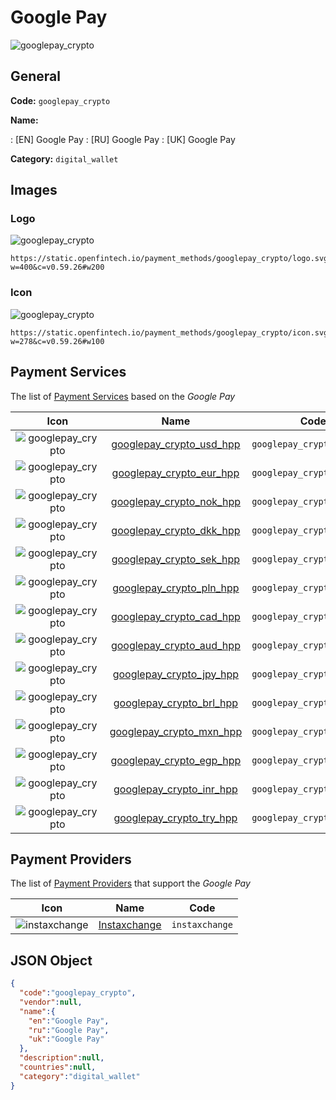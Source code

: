 
# Google Pay 
![googlepay_crypto](https://static.openfintech.io/payment_methods/googlepay_crypto/logo.svg?w=400&c=v0.59.26#w200)  

## General 
**Code:** `googlepay_crypto` 
 
**Name:** 
 
:	[EN] Google Pay 
:	[RU] Google Pay 
:	[UK] Google Pay 
 
**Category:** `digital_wallet` 
 

## Images 

### Logo 
![googlepay_crypto](https://static.openfintech.io/payment_methods/googlepay_crypto/logo.svg?w=400&c=v0.59.26#w200)  

```
https://static.openfintech.io/payment_methods/googlepay_crypto/logo.svg?w=400&c=v0.59.26#w200
```  

### Icon 
![googlepay_crypto](https://static.openfintech.io/payment_methods/googlepay_crypto/icon.svg?w=278&c=v0.59.26#w100)  

```
https://static.openfintech.io/payment_methods/googlepay_crypto/icon.svg?w=278&c=v0.59.26#w100
```  

## Payment Services 
 
The list of [Payment Services](/payment-services/) based on the _Google Pay_ 

|Icon|Name|Code| 
|:---:|:---:|:---:| 
|![googlepay_crypto](https://static.openfintech.io/payment_methods/googlepay_crypto/icon.svg?w=278&c=v0.59.26#w100) |[googlepay_crypto_usd_hpp](/payment-services/googlepay_crypto_usd_hpp/)|`googlepay_crypto_usd_hpp`| 
|![googlepay_crypto](https://static.openfintech.io/payment_methods/googlepay_crypto/icon.svg?w=278&c=v0.59.26#w100) |[googlepay_crypto_eur_hpp](/payment-services/googlepay_crypto_eur_hpp/)|`googlepay_crypto_eur_hpp`| 
|![googlepay_crypto](https://static.openfintech.io/payment_methods/googlepay_crypto/icon.svg?w=278&c=v0.59.26#w100) |[googlepay_crypto_nok_hpp](/payment-services/googlepay_crypto_nok_hpp/)|`googlepay_crypto_nok_hpp`| 
|![googlepay_crypto](https://static.openfintech.io/payment_methods/googlepay_crypto/icon.svg?w=278&c=v0.59.26#w100) |[googlepay_crypto_dkk_hpp](/payment-services/googlepay_crypto_dkk_hpp/)|`googlepay_crypto_dkk_hpp`| 
|![googlepay_crypto](https://static.openfintech.io/payment_methods/googlepay_crypto/icon.svg?w=278&c=v0.59.26#w100) |[googlepay_crypto_sek_hpp](/payment-services/googlepay_crypto_sek_hpp/)|`googlepay_crypto_sek_hpp`| 
|![googlepay_crypto](https://static.openfintech.io/payment_methods/googlepay_crypto/icon.svg?w=278&c=v0.59.26#w100) |[googlepay_crypto_pln_hpp](/payment-services/googlepay_crypto_pln_hpp/)|`googlepay_crypto_pln_hpp`| 
|![googlepay_crypto](https://static.openfintech.io/payment_methods/googlepay_crypto/icon.svg?w=278&c=v0.59.26#w100) |[googlepay_crypto_cad_hpp](/payment-services/googlepay_crypto_cad_hpp/)|`googlepay_crypto_cad_hpp`| 
|![googlepay_crypto](https://static.openfintech.io/payment_methods/googlepay_crypto/icon.svg?w=278&c=v0.59.26#w100) |[googlepay_crypto_aud_hpp](/payment-services/googlepay_crypto_aud_hpp/)|`googlepay_crypto_aud_hpp`| 
|![googlepay_crypto](https://static.openfintech.io/payment_methods/googlepay_crypto/icon.svg?w=278&c=v0.59.26#w100) |[googlepay_crypto_jpy_hpp](/payment-services/googlepay_crypto_jpy_hpp/)|`googlepay_crypto_jpy_hpp`| 
|![googlepay_crypto](https://static.openfintech.io/payment_methods/googlepay_crypto/icon.svg?w=278&c=v0.59.26#w100) |[googlepay_crypto_brl_hpp](/payment-services/googlepay_crypto_brl_hpp/)|`googlepay_crypto_brl_hpp`| 
|![googlepay_crypto](https://static.openfintech.io/payment_methods/googlepay_crypto/icon.svg?w=278&c=v0.59.26#w100) |[googlepay_crypto_mxn_hpp](/payment-services/googlepay_crypto_mxn_hpp/)|`googlepay_crypto_mxn_hpp`| 
|![googlepay_crypto](https://static.openfintech.io/payment_methods/googlepay_crypto/icon.svg?w=278&c=v0.59.26#w100) |[googlepay_crypto_egp_hpp](/payment-services/googlepay_crypto_egp_hpp/)|`googlepay_crypto_egp_hpp`| 
|![googlepay_crypto](https://static.openfintech.io/payment_methods/googlepay_crypto/icon.svg?w=278&c=v0.59.26#w100) |[googlepay_crypto_inr_hpp](/payment-services/googlepay_crypto_inr_hpp/)|`googlepay_crypto_inr_hpp`| 
|![googlepay_crypto](https://static.openfintech.io/payment_methods/googlepay_crypto/icon.svg?w=278&c=v0.59.26#w100) |[googlepay_crypto_try_hpp](/payment-services/googlepay_crypto_try_hpp/)|`googlepay_crypto_try_hpp`| 
 

## Payment Providers 
 
The list of [Payment Providers](/payment-providers/) that support the _Google Pay_ 

|Icon|Name|Code| 
|:---:|:---:|:---:| 
|![instaxchange](https://static.openfintech.io/payment_providers/instaxchange/icon.png?w=278&c=v0.59.26#w100) |[Instaxchange](/payment-providers/instaxchange/)|`instaxchange`| 
 

## JSON Object 

```json
{
  "code":"googlepay_crypto",
  "vendor":null,
  "name":{
    "en":"Google Pay",
    "ru":"Google Pay",
    "uk":"Google Pay"
  },
  "description":null,
  "countries":null,
  "category":"digital_wallet"
}
```  
